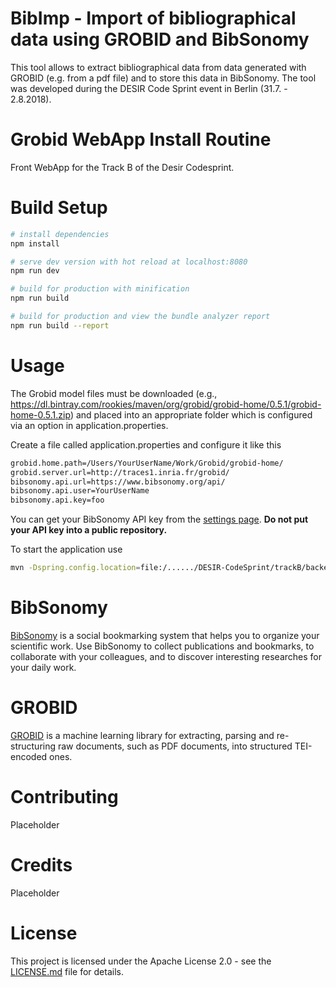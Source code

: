 # BibImp - Import of bibliographical data using GROBID and BibSonomy

This tool allows to extract bibliographical data from data generated with GROBID 
(e.g. from a pdf file) and to store this data in BibSonomy. The tool was 
developed during the DESIR Code Sprint event in Berlin (31.7. - 2.8.2018).


# Grobid WebApp Install Routine

Front WebApp for the Track B of the Desir Codesprint.


# Build Setup

``` bash
# install dependencies
npm install

# serve dev version with hot reload at localhost:8080
npm run dev

# build for production with minification
npm run build

# build for production and view the bundle analyzer report
npm run build --report
```

# Usage

The Grobid model files must be downloaded (e.g., https://dl.bintray.com/rookies/maven/org/grobid/grobid-home/0.5.1/grobid-home-0.5.1.zip) and placed into an appropriate folder which is configured via an option in application.properties. 

Create a file called application.properties and configure it like this
``` bash 
grobid.home.path=/Users/YourUserName/Work/Grobid/grobid-home/
grobid.server.url=http://traces1.inria.fr/grobid/
bibsonomy.api.url=https://www.bibsonomy.org/api/
bibsonomy.api.user=YourUserName
bibsonomy.api.key=foo
```

You can get your BibSonomy API key from the [settings page](https://www.bibsonomy.org/settings?selTab=1#selTab1). **Do not put your API key into a public repository.**

To start the application use
``` bash 
mvn -Dspring.config.location=file:/....../DESIR-CodeSprint/trackB/backend/application.properties spring-boot:run 
```

# BibSonomy

[BibSonomy](https://www.bibsonomy.org/) is a social bookmarking system
that helps you to organize your scientific work. Use BibSonomy to
collect publications and bookmarks, to collaborate with your
colleagues, and to discover interesting researches for your daily
work.

# GROBID

[GROBID](https://github.com/kermitt2/grobid/) is a machine learning library for extracting, parsing and
re-structuring raw documents, such as PDF documents, into structured
TEI-encoded ones.

# Contributing

Placeholder

# Credits

Placeholder

# License

This project is licensed under the Apache License 2.0 - see the [LICENSE.md](https://github.com/DESIR-CodeSprint/trackB/blob/master/LICENSE.md) file for details.
